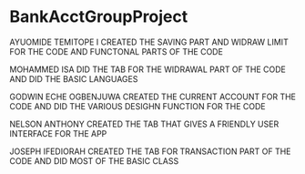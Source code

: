 # BankAcctGroupProject

AYUOMIDE TEMITOPE I CREATED  THE SAVING  PART AND WIDRAW LIMIT FOR THE CODE AND FUNCTONAL PARTS  OF THE CODE  

MOHAMMED ISA DID THE TAB FOR THE WIDRAWAL PART OF THE CODE AND DID THE BASIC LANGUAGES

GODWIN  ECHE OGBENJUWA CREATED THE CURRENT ACCOUNT FOR THE CODE AND DID THE VARIOUS DESIGHN FUNCTION FOR THE CODE 

NELSON ANTHONY CREATED THE TAB THAT GIVES A FRIENDLY USER INTERFACE FOR THE APP

JOSEPH IFEDIORAH  CREATED THE TAB FOR TRANSACTION PART OF THE CODE AND DID MOST OF THE BASIC CLASS 
